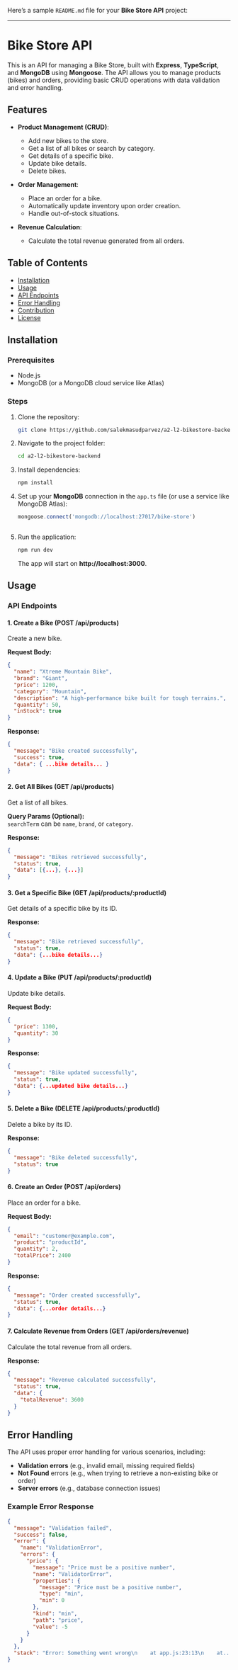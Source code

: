 Here’s a sample `README.md` file for your **Bike Store API** project:

---

# Bike Store API

This is an API for managing a Bike Store, built with **Express**, **TypeScript**, and **MongoDB** using **Mongoose**. The API allows you to manage products (bikes) and orders, providing basic CRUD operations with data validation and error handling.

## Features

- **Product Management (CRUD)**:
  - Add new bikes to the store.
  - Get a list of all bikes or search by category.
  - Get details of a specific bike.
  - Update bike details.
  - Delete bikes.

- **Order Management**:
  - Place an order for a bike.
  - Automatically update inventory upon order creation.
  - Handle out-of-stock situations.

- **Revenue Calculation**:
  - Calculate the total revenue generated from all orders.

## Table of Contents

- [Installation](#installation)
- [Usage](#usage)
- [API Endpoints](#api-endpoints)
- [Error Handling](#error-handling)
- [Contribution](#contribution)
- [License](#license)

## Installation

### Prerequisites

- Node.js
- MongoDB (or a MongoDB cloud service like Atlas)

### Steps

1. Clone the repository:
   ```bash
   git clone https://github.com/salekmasudparvez/a2-l2-bikestore-backend.git
   ```

2. Navigate to the project folder:
   ```bash
   cd a2-l2-bikestore-backend
   ```

3. Install dependencies:
   ```bash
   npm install
   ```

4. Set up your **MongoDB** connection in the `app.ts` file (or use a service like MongoDB Atlas):
   ```typescript
   mongoose.connect('mongodb://localhost:27017/bike-store')
     
   ```

5. Run the application:
   ```bash
   npm run dev
   ```

   The app will start on **http://localhost:3000**.

## Usage

### API Endpoints

#### 1. **Create a Bike** (POST /api/products)
Create a new bike.

**Request Body:**
```json
{
  "name": "Xtreme Mountain Bike",
  "brand": "Giant",
  "price": 1200,
  "category": "Mountain",
  "description": "A high-performance bike built for tough terrains.",
  "quantity": 50,
  "inStock": true
}
```

**Response:**
```json
{
  "message": "Bike created successfully",
  "success": true,
  "data": { ...bike details... }
}
```

#### 2. **Get All Bikes** (GET /api/products)
Get a list of all bikes.

**Query Params (Optional):**  
`searchTerm` can be `name`, `brand`, or `category`.

**Response:**
```json
{
  "message": "Bikes retrieved successfully",
  "status": true,
  "data": [{...}, {...}]
}
```

#### 3. **Get a Specific Bike** (GET /api/products/:productId)
Get details of a specific bike by its ID.

**Response:**
```json
{
  "message": "Bike retrieved successfully",
  "status": true,
  "data": {...bike details...}
}
```

#### 4. **Update a Bike** (PUT /api/products/:productId)
Update bike details.

**Request Body:**
```json
{
  "price": 1300,
  "quantity": 30
}
```

**Response:**
```json
{
  "message": "Bike updated successfully",
  "status": true,
  "data": {...updated bike details...}
}
```

#### 5. **Delete a Bike** (DELETE /api/products/:productId)
Delete a bike by its ID.

**Response:**
```json
{
  "message": "Bike deleted successfully",
  "status": true
}
```

#### 6. **Create an Order** (POST /api/orders)
Place an order for a bike.

**Request Body:**
```json
{
  "email": "customer@example.com",
  "product": "productId",
  "quantity": 2,
  "totalPrice": 2400
}
```

**Response:**
```json
{
  "message": "Order created successfully",
  "status": true,
  "data": {...order details...}
}
```

#### 7. **Calculate Revenue from Orders** (GET /api/orders/revenue)
Calculate the total revenue from all orders.

**Response:**
```json
{
  "message": "Revenue calculated successfully",
  "status": true,
  "data": {
    "totalRevenue": 3600
  }
}
```

## Error Handling

The API uses proper error handling for various scenarios, including:

- **Validation errors** (e.g., invalid email, missing required fields)
- **Not Found** errors (e.g., when trying to retrieve a non-existing bike or order)
- **Server errors** (e.g., database connection issues)

### Example Error Response

```json
{
  "message": "Validation failed",
  "success": false,
  "error": {
    "name": "ValidationError",
    "errors": {
      "price": {
        "message": "Price must be a positive number",
        "name": "ValidatorError",
        "properties": {
          "message": "Price must be a positive number",
          "type": "min",
          "min": 0
        },
        "kind": "min",
        "path": "price",
        "value": -5
      }
    }
  },
  "stack": "Error: Something went wrong\n    at app.js:23:13\n    at..."
}
```




